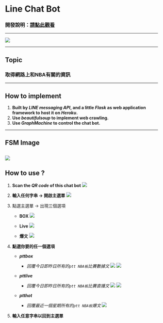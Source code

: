 # Line Chat Bot

### 開發說明：[請點此觀看](https://github.com/NCKU-CCS/TOC-Project-2020.git)

---
![](https://i.imgur.com/ApnVJNg.png)

---
## Topic
### 取得網路上和NBA有關的資訊
---
## How to implement
1. **Built by *LINE messaging API*, and a little *Flask* as web application framework to host it on *Heroku*.**
2. **Use *beautifulsoup* to implement web crawling.**
3. **Use *GraphMachine* to control the chat bot.**

---
## FSM Image
![](https://i.imgur.com/Vpupjdo.png)
---
## How to use ?
1. **Scan the *QR code* of this chat bot**
![](https://i.imgur.com/NDccexz.jpg)

2. **輸入任何字串 -> 開啟主選單**
![](https://i.imgur.com/Pujwt9w.png)

3. 點選主選單 -> 出現三個選項
    * **BOX**
    ![](https://i.imgur.com/QaYKAD5.png)

    * **Live**
    ![](https://i.imgur.com/u2y9OBb.png)

    * **爆文**
    ![](https://i.imgur.com/pfC442C.png)

4. **點選你要的任一個選項**
    * ***pttbox***
        * **回覆今日即昨日所有的*`ptt NBA板`*比賽數據文**
        ![](https://i.imgur.com/cMFF3bB.png)
        ![](https://i.imgur.com/t495eiE.png)

    * ***pttlive***
        * **回覆今日即昨日所有的*`ptt NBA板`*比賽直播文**
        ![](https://i.imgur.com/XLLRmWv.png)
        ![](https://i.imgur.com/XqgfwIV.png)


    * ***ptthot***
        * **回覆最近一個星期所有的*`ptt NBA板`*爆文**
        ![](https://i.imgur.com/Jtm3f5i.png)

5. **輸入任意字串以回到主選單**



